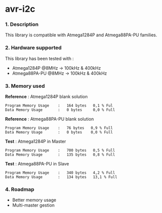 avr-i2c
===================

### 1. Description

This library is compatible with Atmega1284P and Atmega88PA-PU families.

### 2. Hardware supported

This library has been tested with :

 - Atmega1284P @8MHz -> 100kHz & 400kHz
 - Atmega88PA-PU @8MHz -> 100kHz & 400kHz

### 3. Memory used

**Reference** : Atmega1284P blank solution 

    Program Memory Usage 	:	164 bytes   0,1 % Ful
    Data Memory Usage 	    :	0 bytes   	0,0 % Full

**Reference** : Atmega88PA-PU blank solution 

	Program Memory Usage 	:	76 bytes   0,9 % Full
	Data Memory Usage 		:	0 bytes    0,0 % Full

**Test** : Atmega1284P in Master
	
	Program Memory Usage 	:	700 bytes   0,5 % Full
	Data Memory Usage 		:	135 bytes   0,8 % Full


**Test** : Atmega88PA-PU in Slave

	Program Memory Usage 	:	340 bytes   4,2 % Full
	Data Memory Usage 		:	134 bytes   13,1 % Full


### 4. Roadmap

 - Better memory usage
 - Multi-master gestion
